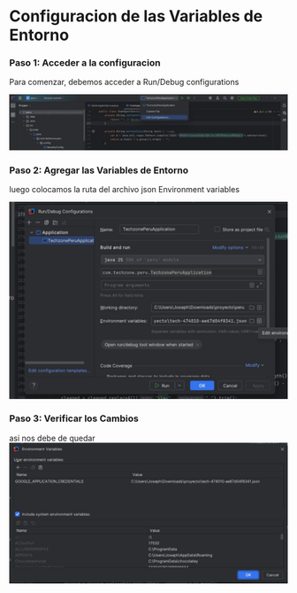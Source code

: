 
# Configuracion de las Variables de Entorno

### Paso 1: Acceder a la configuracion
Para comenzar, debemos acceder a Run/Debug configurations

![Paso 1: Run/Debug configurations](./Img-Readme/Captura1.jpg)

### Paso 2: Agregar las Variables de Entorno

luego colocamos la ruta del archivo json Environment variables

![Paso 2: Botón de environment variables](./Img-Readme/Captura2.jpg)

### Paso 3: Verificar los Cambios
asi nos debe de quedar
![Ejemplo: ](./Img-Readme/Captura3.jpg)

